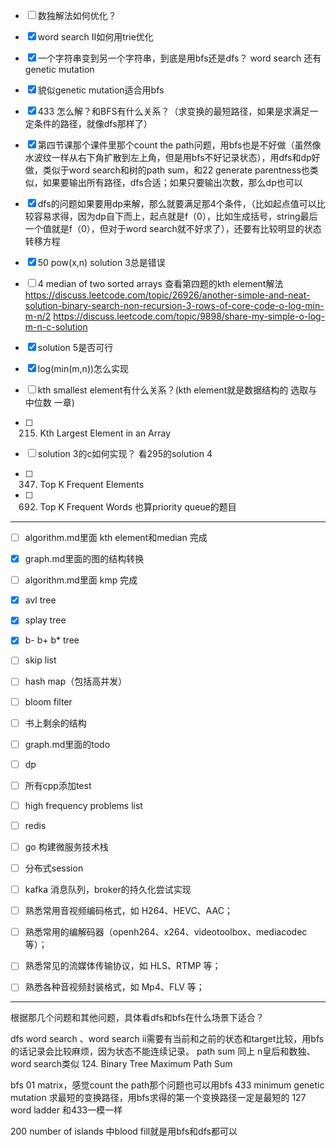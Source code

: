 
- [ ] 数独解法如何优化？
- [x] word search II如何用trie优化

- [x]  一个字符串变到另一个字符串，到底是用bfs还是dfs？ word search 还有genetic mutation
- [x] 貌似genetic mutation适合用bfs
- [x] 433 怎么解？和BFS有什么关系？（求变换的最短路径，如果是求满足一定条件的路径，就像dfs那样了）
- [x] 第四节课那个课件里那个count the path问题，用bfs也是不好做（虽然像水波纹一样从右下角扩散到左上角，但是用bfs不好记录状态），用dfs和dp好做，类似于word search和树的path sum，和22 generate parentness也类似，如果要输出所有路径，dfs合适；如果只要输出次数，那么dp也可以
- [x] dfs的问题如果要用dp来解，那么就要满足那4个条件，（比如起点值可以比较容易求得，因为dp自下而上，起点就是f（0），比如生成括号，string最后一个值就是f（0），但对于word search就不好求了），还要有比较明显的状态转移方程


- [x] 50 pow(x,n) solution 3总是错误

- [ ] 4 median of two sorted arrays 
查看第四题的kth element解法
https://discuss.leetcode.com/topic/26926/another-simple-and-neat-solution-binary-search-non-recursion-3-rows-of-core-code-o-log-min-m-n/2
https://discuss.leetcode.com/topic/9898/share-my-simple-o-log-m-n-c-solution
- [x] solution 5是否可行
- [x] log(min(m,n))怎么实现
- [ ] kth smallest element有什么关系？(kth element就是数据结构的 选取与中位数 一章)
- [ ] 215. Kth Largest Element in an Array
- [ ] solution 3的c如何实现？ 看295的solution 4

- [ ] 347. Top K Frequent Elements
- [ ] 692. Top K Frequent Words
也算priority queue的题目

-----

- [ ] algorithm.md里面 kth element和median 完成
- [x] graph.md里面的图的结构转换
- [ ] algorithm.md里面 kmp 完成
- [x] avl tree
- [x] splay tree
- [x] b- b+ b* tree
- [ ] skip list
- [ ] hash map（包括高并发）
- [ ] bloom filter
- [ ] 书上剩余的结构
- [ ] graph.md里面的todo
- [ ] dp
- [ ] 所有cpp添加test
- [ ] high frequency problems list

- [ ] redis
- [ ] go 构建微服务技术栈
- [ ] 分布式session
- [ ] kafka 消息队列，broker的持久化尝试实现


- [ ] 熟悉常用音视频编码格式，如 H264、HEVC、AAC；
- [ ] 熟悉常用的编解码器（openh264、x264、videotoolbox、mediacodec 等）；
- [ ] 熟悉常见的流媒体传输协议，如 HLS、RTMP 等；
- [ ] 熟悉各种音视频封装格式，如 Mp4、FLV 等；
--------------------------------------------------------
根据那几个问题和其他问题，具体看dfs和bfs在什么场景下适合？


dfs
word search 、word search ii需要有当前和之前的状态和target比较，用bfs的话记录会比较麻烦，因为状态不能连续记录。
path sum 同上
n皇后和数独、word search类似
124. Binary Tree Maximum Path Sum 


bfs
01 matrix，感觉count the path那个问题也可以用bfs
433 minimum genetic mutation 求最短的变换路径，用bfs求得的第一个变换路径一定是最短的
127 word ladder 和433一模一样



200 number of islands 中blood fill就是用bfs和dfs都可以
